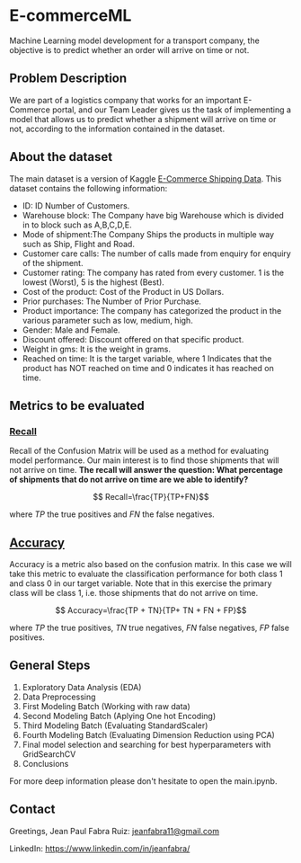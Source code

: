 # E-commerceML

Machine Learning model development for a transport company, the objective is to predict whether an order will arrive on time or not.

## Problem Description
We are part of a logistics company that works for an important E-Commerce portal, and our Team Leader gives us the task of implementing a model that allows us to predict
whether a shipment will arrive on time or not, according to the 
information contained in the dataset.

## About the dataset

The main dataset is a version of Kaggle [E-Commerce Shipping Data](https://www.kaggle.com/datasets/prachi13/customer-analytics). This dataset contains the following information:

* ID: ID Number of Customers.
* Warehouse block: The Company have big Warehouse which is divided in to block such as A,B,C,D,E.
* Mode of shipment:The Company Ships the products in multiple way such as Ship, Flight and Road.
* Customer care calls: The number of calls made from enquiry for enquiry of the shipment.
* Customer rating: The company has rated from every customer. 1 is the lowest (Worst), 5 is the highest (Best).
* Cost of the product: Cost of the Product in US Dollars.
* Prior purchases: The Number of Prior Purchase.
* Product importance: The company has categorized the product in the various parameter such as low, medium, high.
* Gender: Male and Female.
* Discount offered: Discount offered on that specific product.
* Weight in gms: It is the weight in grams.
* Reached on time: It is the target variable, where 1 Indicates that the product has NOT reached on time and 0 indicates it has reached on time.

## Metrics to be evaluated

### [Recall](https://scikit-learn.org/stable/modules/generated/sklearn.metrics.recall_score.html)

Recall of the Confusion Matrix will be used as a method for evaluating model performance. Our main interest is to find those shipments that will not arrive on time. **The recall will answer the question: 
What percentage of shipments that do not arrive on time are we able to identify?**

$$ Recall=\frac{TP}{TP+FN}$$

where $TP$ the true positives and $FN$ the false negatives.

## [Accuracy](https://scikit-learn.org/stable/modules/generated/sklearn.metrics.accuracy_score.html)

Accuracy is a metric also based on the confusion matrix. In this case we will take this metric to evaluate the classification performance for both class 1 and class
0 in our target variable. Note that in this exercise the primary class will be class 1, i.e. those shipments that do not arrive on time.

$$ Accuracy=\frac{TP + TN}{TP+ TN + FN + FP}$$

where $TP$ the true positives, $TN$ true negatives, $FN$ false negatives, $FP$ false positives.

## General Steps

1. Exploratory Data Analysis (EDA)
2. Data Preprocessing
3. First Modeling Batch (Working with raw data)
4. Second Modeling Batch (Aplying One hot Encoding)
5. Third Modeling Batch (Evaluating StandardScaler)
6. Fourth Modeling Batch (Evaluating Dimension Reduction using PCA)
7. Final model selection and searching for best hyperparameters with GridSearchCV
8. Conclusions

For more deep information please don't hesitate to open the main.ipynb.

## Contact

Greetings,
Jean Paul Fabra Ruiz: jeanfabra11@gmail.com 

LinkedIn: https://www.linkedin.com/in/jeanfabra/



